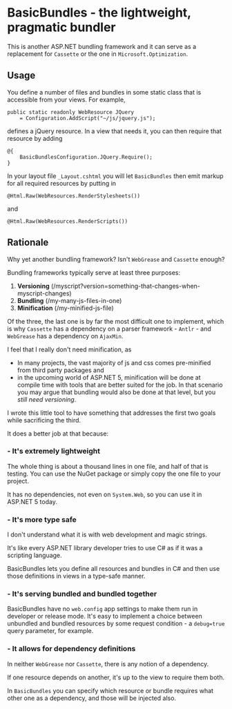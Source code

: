 BasicBundles - the lightweight, pragmatic bundler
============

This is another ASP.NET bundling framework and it can serve as a
replacement for `Cassette` or the one in `Microsoft.Optimization`.

## Usage

You define a number of files and bundles in some static class that is
accessible from your views. For example,

    public static readonly WebResource JQuery
        = Configuration.AddScript("~/js/jquery.js");

defines a jQuery resource. In a view that needs it, you can then
require that resource by adding

    @{
        BasicBundlesConfiguration.JQuery.Require();
    }

In your layout file `_Layout.cshtml` you will let `BasicBundles`
then emit markup for all required resources by putting in

    @Html.Raw(WebResources.RenderStylesheets())

and

    @Html.Raw(WebResources.RenderScripts())

## Rationale

Why yet another bundling framework?
Isn't `WebGrease` and `Cassette` enough?

Bundling frameworks typically serve at least three purposes:

1. **Versioning**
   (/myscript?version=something-that-changes-when-myscript-changes)
2. **Bundling**
   (/my-many-js-files-in-one)
3. **Minification**
   (/my-minified-js-file)

Of the three, the last one is by far the most difficult one to implement,
which is why `Cassette` has a dependency on a parser framework - `Antlr` -
and `WebGrease` has a dependency on `AjaxMin`.

I feel that I really don't need minification, as

* In many projects, the vast majority of js and css comes
  pre-minified from third party packages and
* in the upcoming world of ASP.NET 5, minification will be done
  at compile time with tools that are better suited for the job.
  In that scenario you may argue that bundling would also be done
  at that level, but you *still need versioning*.

I wrote this little tool to have something that addresses the first
two goals while sacrificing the third.

It does a better job at that because:

### - It's extremely lightweight

The whole thing is about a thousand lines in one file, and half of
that is testing. 
You can use the NuGet package or simply copy the one file to your
project.

It has no dependencies, not even on `System.Web`, so you can use
it in ASP.NET 5 today.

### - It's more type safe

I don't understand what it is with web development and magic strings.

It's like every ASP.NET library developer tries to use C# as if it
was a scripting language.

BasicBundles lets you define all resources and bundles in C# and then
use those definitions in views in a type-safe manner.

### - It's serving bundled and bundled together

BasicBundles have no `web.config` app settings to make them run
in developer or release mode. It's easy to implement a choice between
unbundled and bundled resources by some request condition - a
`debug=true` query parameter, for example.  

### - It allows for dependency definitions

In neither `WebGrease` nor `Cassette`, there is any notion of a dependency.

If one resource depends on another, it's up to the view to require
them both.

In `BasicBundles` you can specify which resource or bundle requires
what other one as a dependency, and those will be injected also.
  
